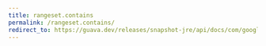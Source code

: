```yaml
---
title: rangeset.contains
permalink: /rangeset.contains/
redirect_to: https://guava.dev/releases/snapshot-jre/api/docs/com/google/common/collect/RangeSet.html#contains-C-
---
```


